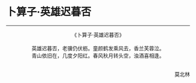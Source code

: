 # 卜算子·英雄迟暮否
***
<center>
《卜算子·英雄迟暮否》<br> 
<br>
英雄迟暮否，老骥仍伏枥。童颜鹤发乘风去，香兰芙蓉泣。<br>
青山依旧在，几度夕阳红。春风秋月转头空，浊酒喜相逢。<br>
</center>  
<br>
<p align="right">莫北林</p>